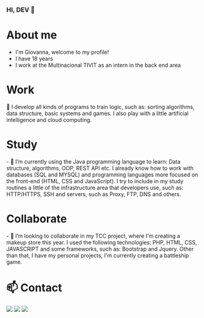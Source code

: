 ### HI, DEV 👋

<h1>About me</h1>
<ul>
  <li>I'm Giovanna, welcome to my profile!</li>
  <li>I have 18 years</li>
  <li>I work at the Multinacional TIVIT as an intern in the back end area</li>

</ul>

<h1>Work</h1>
  
<p>🔭 I develop all kinds of programs to train logic, such as:
sorting algorithms, data structure, basic systems and games. 
I also play with a little artificial intelligence and cloud 
computing.</p>

<h1>Study</h1>
<p>- 🌱 I’m currently using the Java programming language
to learn: Data structure, algorithms, OOP, REST API etc. 
I already know how to work with databases (SQL and MYSQL)
and programming languages ​​more focused on the front-end
(HTML, CSS and JavaScript). I try to include in my study
routines a little of the infrastructure area that developers
use, such as: HTTP/HTTPS, SSH and servers, such as Proxy, FTP, 
DNS and others.</p>

<h1>Collaborate</h1>
<p>- 👯 I’m looking to collaborate in my TCC project, where I'm 
creating a makeup store this year. I used the following technologies:
PHP, HTML, CSS, JAVASCRIPT and some frameworks, such as: Bootstrap and 
Jquery. Other than that, I have my personal projects, I'm currently creating
a battleship game.</p>

<h1> 📫 Contact</h1>

 <div>

<a href="https://instagram.com/giovannadev_" target="_blank"><img src="https://img.shields.io/badge/-Instagram-%23E4405F?style=for-the-badge&logo=instagram&logoColor=white" target="_blank"></a>
<a href = "mailto:giovanna.cruz2004@gmail.com"><img src="https://img.shields.io/badge/Gmail-D14836?style=for-the-badge&logo=gmail&logoColor=white" target="_blank"></a>
<a href="https://www.linkedin.com/in/giovanna-cruz-21a0221b0/" target="_blank"><img src="https://img.shields.io/badge/-LinkedIn-%230077B5?style=for-the-badge&logo=linkedin&logoColor=white" target="_blank"></a>   
</div>

